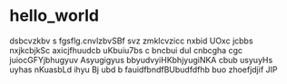 # hello_world
dsbcvzkbv s fgsflg.cnvlzbvSBf
svz
zmklcvzicc nxbid UOxc jcbbs nxjkcbjkSc
axicjfhuudcb uKbuiu7bs c bncbui duI cnbcgha cgc juiocGFYjbhugyuv Asyugigyus bbyudvyiHKbhjyugiNKA cbub usyuyHs uyhas nKuasbLd
ihyu Bj ubd b fauidfbndfBUbudfdfhb buo zhoefjdjif JIP
